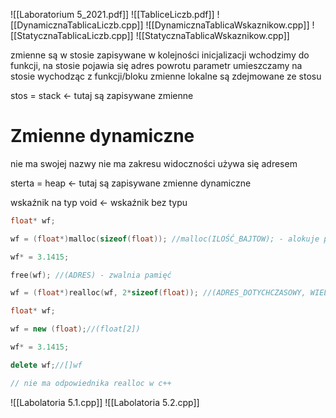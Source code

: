 ![[Laboratorium 5_2021.pdf]]
![[TabliceLiczb.pdf]]
![[DynamicznaTablicaLiczb.cpp]]
![[DynamicznaTablicaWskaznikow.cpp]]
![[StatycznaTablicaLiczb.cpp]]
![[StatycznaTablicaWskaznikow.cpp]]


zmienne są w stosie zapisywane w kolejności inicjalizacji
wchodzimy do funkcji, na stosie pojawia się adres powrotu
parametr umieszczamy na stosie
wychodząc z funkcji/bloku zmienne lokalne są zdejmowane ze stosu

stos = stack <- tutaj są zapisywane zmienne

# Zmienne dynamiczne
nie ma swojej nazwy
nie ma zakresu widoczności
używa się adresem

sterta = heap <- tutaj są zapisywane zmienne dynamiczne

wskaźnik na typ void <- wskaźnik bez typu

```c
float* wf;

wf = (float*)malloc(sizeof(float)); //malloc(ILOŚĆ_BAJTOW); - alokuje pamięć

wf* = 3.1415;

free(wf); //(ADRES) - zwalnia pamięć

wf = (float*)realloc(wf, 2*sizeof(float)); //(ADRES_DOTYCHCZASOWY, WIELKOŚĆ_PO_ALOKACJI) - zmienia adres, na nowy adres wysyła dane dotychczasowe, zwalnia pamięć
```

```cpp
float* wf;

wf = new (float);//(float[2])

wf* = 3.1415;

delete wf;//[]wf

// nie ma odpowiednika realloc w c++
```



![[Labolatoria 5.1.cpp]]
![[Labolatoria 5.2.cpp]]


